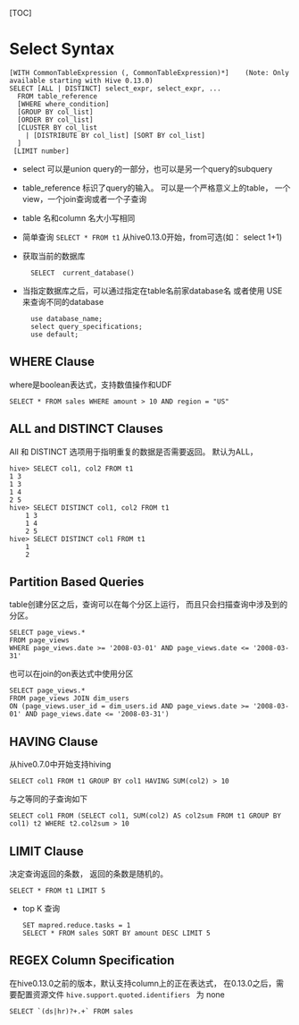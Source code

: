 [TOC]

# Select Syntax

	[WITH CommonTableExpression (, CommonTableExpression)*]    (Note: Only available starting with Hive 0.13.0)
	SELECT [ALL | DISTINCT] select_expr, select_expr, ...
	  FROM table_reference
	  [WHERE where_condition]
	  [GROUP BY col_list]
	  [ORDER BY col_list]
	  [CLUSTER BY col_list
	    | [DISTRIBUTE BY col_list] [SORT BY col_list]
	  ]
	 [LIMIT number]

+ select 可以是union query的一部分，也可以是另一个query的subquery
+ table_reference 标识了query的输入。 可以是一个严格意义上的table， 一个view，一个join查询或者一个子查询
+ table 名和column 名大小写相同
+ 简单查询
	```SELECT * FROM t1```
  从hive0.13.0开始，from可选(如： select 1+1)

+ 获取当前的数据库

  ```
	SELECT 	current_database()
  ```

+ 当指定数据库之后，可以通过指定在table名前家database名 或者使用 USE 来查询不同的database

  ```
	use database_name;
	select query_specifications;
	use default;
   ```

## WHERE Clause

where是boolean表达式，支持数值操作和UDF

    SELECT * FROM sales WHERE amount > 10 AND region = "US"

## ALL and DISTINCT Clauses

All 和 DISTINCT 选项用于指明重复的数据是否需要返回。 默认为ALL，

    hive> SELECT col1, col2 FROM t1
    1 3
    1 3
    1 4
    2 5
    hive> SELECT DISTINCT col1, col2 FROM t1
        1 3
        1 4
        2 5
    hive> SELECT DISTINCT col1 FROM t1
        1
        2

## Partition Based Queries

table创建分区之后，查询可以在每个分区上运行， 而且只会扫描查询中涉及到的分区。

    SELECT page_views.*
    FROM page_views
    WHERE page_views.date >= '2008-03-01' AND page_views.date <= '2008-03-31'

也可以在join的on表达式中使用分区

    SELECT page_views.*
    FROM page_views JOIN dim_users
    ON (page_views.user_id = dim_users.id AND page_views.date >= '2008-03-01' AND page_views.date <= '2008-03-31')

## HAVING Clause

从hive0.7.0中开始支持hiving

    SELECT col1 FROM t1 GROUP BY col1 HAVING SUM(col2) > 10

与之等同的子查询如下

    SELECT col1 FROM (SELECT col1, SUM(col2) AS col2sum FROM t1 GROUP BY col1) t2 WHERE t2.col2sum > 10

## LIMIT Clause
决定查询返回的条数， 返回的条数是随机的。

    SELECT * FROM t1 LIMIT 5

+ top K 查询

    ```
    SET mapred.reduce.tasks = 1
    SELECT * FROM sales SORT BY amount DESC LIMIT 5
    ```

## REGEX Column Specification
在hive0.13.0之前的版本，默认支持column上的正在表达式， 在0.13.0之后，需要配置资源文件 ```hive.support.quoted.identifiers ``` 为 none

    SELECT `(ds|hr)?+.+` FROM sales


